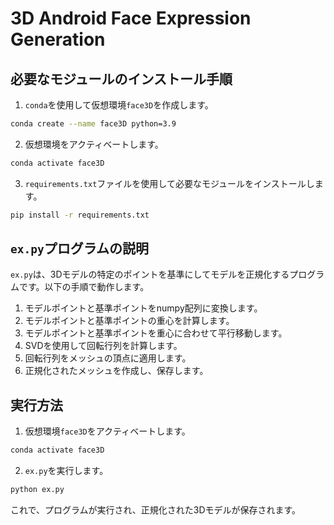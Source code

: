 # 3D Android Face Expression Generation

## 必要なモジュールのインストール手順
1. `conda`を使用して仮想環境`face3D`を作成します。
```sh
conda create --name face3D python=3.9
```
2. 仮想環境をアクティベートします。
```sh
conda activate face3D
```
3. `requirements.txt`ファイルを使用して必要なモジュールをインストールします。
```sh
pip install -r requirements.txt
```
## `ex.py`プログラムの説明

`ex.py`は、3Dモデルの特定のポイントを基準にしてモデルを正規化するプログラムです。以下の手順で動作します。

1. モデルポイントと基準ポイントをnumpy配列に変換します。
2. モデルポイントと基準ポイントの重心を計算します。
3. モデルポイントと基準ポイントを重心に合わせて平行移動します。
4. SVDを使用して回転行列を計算します。
5. 回転行列をメッシュの頂点に適用します。
6. 正規化されたメッシュを作成し、保存します。

## 実行方法

1. 仮想環境`face3D`をアクティベートします。

```sh
conda activate face3D
```

2. `ex.py`を実行します。

```sh
python ex.py
```

これで、プログラムが実行され、正規化された3Dモデルが保存されます。
